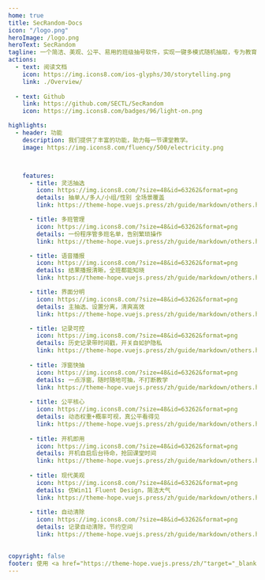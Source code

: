 ```yaml
---
home: true
title: SecRandom-Docs
icon: "/logo.png"
heroImage: /logo.png
heroText: SecRandom
tagline: 一个简洁、美观、公平、易用的班级抽号软件，实现一键多模式随机抽取，专为教育场景设计；内置多层安全措施，让课堂点名更高效、更透明。
actions: 
  - text: 阅读文档
    icon: https://img.icons8.com/ios-glyphs/30/storytelling.png
    link: ./Overview/
    
  - text: Github
    link: https://github.com/SECTL/SecRandom
    icon: https://img.icons8.com/badges/96/light-on.png

highlights:
  - header: 功能
    description: 我们提供了丰富的功能，助力每一节课堂教学。
    image: https://img.icons8.com/fluency/500/electricity.png



    features:
      - title: 灵活抽选
        icon: https://img.icons8.com/?size=48&id=63262&format=png
        details: 抽单人/多人/小组/性别 全场景覆盖
        link: https://theme-hope.vuejs.press/zh/guide/markdown/others.html#link-check

      - title: 多班管理
        icon: https://img.icons8.com/?size=48&id=63262&format=png
        details: 一份程序管多班名单，告别繁琐操作
        link: https://theme-hope.vuejs.press/zh/guide/markdown/others.html#link-check

      - title: 语音播报
        icon: https://img.icons8.com/?size=48&id=63262&format=png
        details: 结果播报清晰，全班都能知晓
        link: https://theme-hope.vuejs.press/zh/guide/markdown/others.html#link-check

      - title: 界面分明
        icon: https://img.icons8.com/?size=48&id=63262&format=png
        details: 主抽选、设置分离，清爽高效
        link: https://theme-hope.vuejs.press/zh/guide/markdown/others.html#link-check

      - title: 记录可控
        icon: https://img.icons8.com/?size=48&id=63262&format=png
        details: 历史记录带时间戳，开关自如护隐私
        link: https://theme-hope.vuejs.press/zh/guide/markdown/others.html#link-check
        
      - title: 浮窗快抽
        icon: https://img.icons8.com/?size=48&id=63262&format=png
        details: 一点浮窗，随时随地可抽，不打断教学
        link: https://theme-hope.vuejs.press/zh/guide/markdown/others.html#link-check
        
      - title: 公平核心
        icon: https://img.icons8.com/?size=48&id=63262&format=png
        details: 动态权重+概率可视，真公平看得见
        link: https://theme-hope.vuejs.press/zh/guide/markdown/others.html#link-check
        
      - title: 开机即用
        icon: https://img.icons8.com/?size=48&id=63262&format=png
        details: 开机自启后台待命，抢回课堂时间
        link: https://theme-hope.vuejs.press/zh/guide/markdown/others.html#link-check
        
      - title: 现代美观
        icon: https://img.icons8.com/?size=48&id=63262&format=png
        details: 仿Win11 Fluent Design，简洁大气
        link: https://theme-hope.vuejs.press/zh/guide/markdown/others.html#link-check      
        
      - title: 自动清除
        icon: https://img.icons8.com/?size=48&id=63262&format=png
        details: 记录自动清除，节约空间
        link: https://theme-hope.vuejs.press/zh/guide/markdown/others.html#link-check
              

copyright: false
footer: 使用 <a href="https://theme-hope.vuejs.press/zh/"target="_blank">VuePress Theme Hope</a> 主题 | MIT 协议, 版权所有 © 2025-至今   Icons by <a href="https://icons8.com"target="_blank">Icons8.com</a>
---
```




